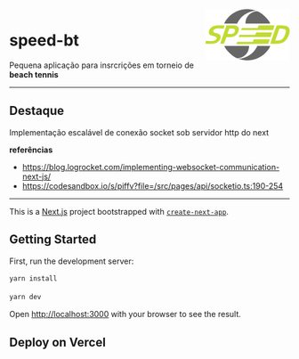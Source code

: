 <img alt="Logo" align="right" src="./.github/logo.svg" width="30%" />

# speed-bt

Pequena aplicação para insrcrições em torneio de **beach tennis**

---

## Destaque

Implementação escalável de conexão socket sob servidor http do next

**referências**

- https://blog.logrocket.com/implementing-websocket-communication-next-js/
- https://codesandbox.io/s/piffv?file=/src/pages/api/socketio.ts:190-254

---

This is a [Next.js](https://nextjs.org/) project bootstrapped with [`create-next-app`](https://github.com/vercel/next.js/tree/canary/packages/create-next-app).

## Getting Started

First, run the development server:

```bash
yarn install

yarn dev
```

Open [http://localhost:3000](http://localhost:3000) with your browser to see the result.

## Deploy on Vercel
